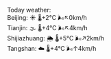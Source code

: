 Today weather:  
Beijing: ☀️ 🌡️+2°C 🌬️↖0km/h  
Tianjin: 🌫  🌡️+4°C 🌬️↖4km/h  
Shijiazhuang: 🌦 🌡️+5°C 🌬️↗2km/h  
Tangshan: ☁️ 🌡️+4°C 🌬️↑4km/h  
